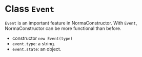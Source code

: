 # Class `Event`

`Event` is an important feature in NormaConstructor. With `Event`, NormaConstructor can be more functional than before.

* constructor
  `new Event(type)`
* `event.type`: a string.
* `event.state`: an object.

